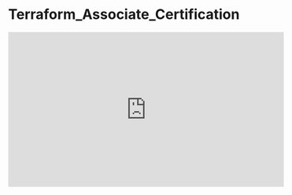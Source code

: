 # Terraform_Associate_Certification

<iframe width="560" height="315" src="https://www.youtube.com/embed/HvavmyYue28?si=cA4MH_lCvR70eWyZ" title="YouTube video player" frameborder="0" allow="accelerometer; autoplay; clipboard-write; encrypted-media; gyroscope; picture-in-picture; web-share" allowfullscreen></iframe>
